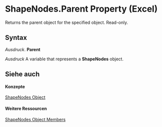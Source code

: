 
# ShapeNodes.Parent Property (Excel)

Returns the parent object for the specified object. Read-only.


## Syntax

 _Ausdruck_. **Parent**

 _Ausdruck_ A variable that represents a **ShapeNodes** object.


## Siehe auch


#### Konzepte


[ShapeNodes Object](663721f1-8bd0-dd21-2362-fea2da3988bf.md)
#### Weitere Ressourcen


[ShapeNodes Object Members](http://msdn.microsoft.com/library/3964c044-89e0-fb12-16c3-759a63248a24%28Office.15%29.aspx)